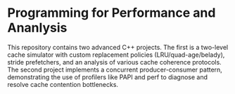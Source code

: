# Programming for Performance and Ananlysis

This repository contains two advanced C++ projects. The first is a two-level cache simulator with custom replacement policies (LRU/quad-age/belady), stride prefetchers, and an analysis of various cache coherence protocols. The second project implements a concurrent producer-consumer pattern, demonstrating the use of profilers like PAPI and perf to diagnose and resolve cache contention bottlenecks.
